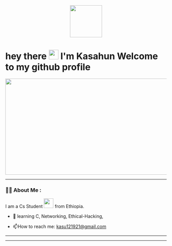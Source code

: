 <div id="header" align="center">
  <img src="https://media.giphy.com/media/zhYSVCirREeIZtONCI/giphy.gif" width="100"/>
</div>

<h1>
  hey there
  <img src="https://media.giphy.com/media/hvRJCLFzcasrR4ia7z/giphy.gif" width="30px"/>
  I'm Kasahun Welcome to my github profile
</h1>

<div align="center">
  <img src="https://media.giphy.com/media/dWesBcTLavkZuG35MI/giphy.gif" width="600" height="300"/>
</div>


---

### :woman_technologist: About Me :
I am a Cs Student <img src="https://media.giphy.com/media/WUlplcMpOCEmTGBtBW/giphy.gif" width="30"> from Ethiopia.

- :seedling: learning C, Networking, Ethical-Hacking, 

- :mailbox:How to reach me: kasu121921@gmail.com

---

 ---




